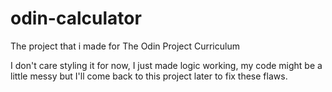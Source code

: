 # odin-calculator

The project that i made for The Odin Project Curriculum

I don't care styling it for now, I just made logic working, my code might be a little messy but I'll come back to this project later to fix these flaws.